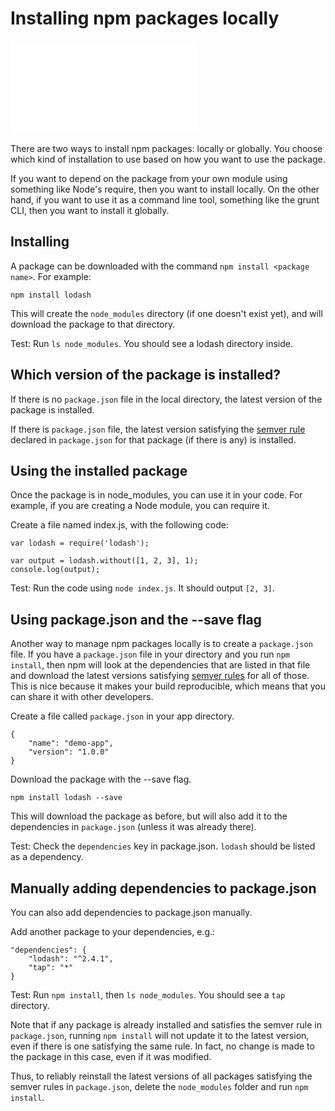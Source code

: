 <!--
title: 04 - Installing npm packages locally
featured: true
-->

# Installing npm packages locally

<iframe src="//www.youtube.com/embed/JDSfqFFbNYQ" frameborder="0" allowfullscreen></iframe>

There are two ways to install npm packages: locally or globally. You choose which kind of installation to use based on how you want to use the package.

If you want to depend on the package from your own module using something like Node's require, then you want to install locally. On the other hand, if you want to use it as a command line tool, something like the grunt CLI, then you want to install it globally.

## Installing

A package can be downloaded with the command `npm install <package name>`. For example:

```
npm install lodash
```

This will create the `node_modules` directory (if one doesn't exist yet), and will download the package to that directory.

Test: Run `ls node_modules`. You should see a lodash directory inside.

## Which version of the package is installed?

If there is no `package.json` file in the local directory, the latest version of the package is installed. 

If there is `package.json` file, the latest version satisfying the [semver rule](https://docs.npmjs.com/getting-started/semantic-versioning) declared in `package.json` for that package (if there is any) is installed.

## Using the installed package

Once the package is in node_modules, you can use it in your code. For example, if you are creating a Node module, you can require it.

Create a file named index.js, with the following code:

```
var lodash = require('lodash');

var output = lodash.without([1, 2, 3], 1);
console.log(output);
```

Test: Run the code using `node index.js`. It should output `[2, 3]`.

## Using package.json and the --save flag

Another way to manage npm packages locally is to create a `package.json` file. If you have a `package.json` file in your directory and you run `npm install`, then npm will look at the dependencies that are listed in that file and download the latest versions satisfying [semver rules](https://docs.npmjs.com/getting-started/semantic-versioning) for all of those. This is nice because it makes your build reproducible, which means that you can share it with other developers.

Create a file called `package.json` in your app directory.

```
{
    "name": "demo-app",
    "version": "1.0.0"
}
```

Download the package with the --save flag.

```
npm install lodash --save
```

This will download the package as before, but will also add it to the dependencies in `package.json` (unless it was already there).

Test: Check the `dependencies` key in package.json. `lodash` should be listed as a dependency.

## Manually adding dependencies to package.json

You can also add dependencies to package.json manually.

Add another package to your dependencies, e.g.:

```
"dependencies": {
    "lodash": "^2.4.1",
    "tap": "*"
}
```

Test: Run `npm install`, then `ls node_modules`. You should see a `tap` directory.

Note that if any package is already installed and satisfies the semver rule in `package.json`, running `npm install` will not update it to the latest version, even if there is one satisfying the same rule. In fact, no change is made to the package in this case, even if it was modified.

Thus, to reliably reinstall the latest versions of all packages satisfying the semver rules in `package.json`, delete the `node_modules` folder and run `npm install`.

